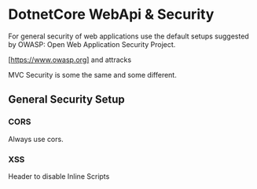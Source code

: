 # DotnetCore WebApi & Security

For general security of web applications use the default setups suggested by OWASP: Open Web Application Security Project.

[https://www.owasp.org] and attracks

MVC Security is some the same and some different.

## General Security Setup

### CORS

Always use cors. 

### XSS

Header to disable Inline Scripts 

